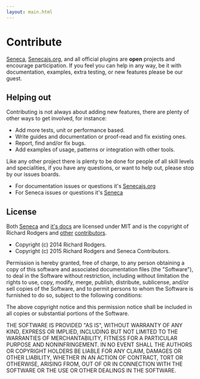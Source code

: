 ```yaml
---
layout: main.html
---
```


# Contribute
[Seneca][], [Senecajs.org][], and all official plugins are __open__ projects and encourage
participation. If you feel you can help in any way, be it with documentation, examples, extra
testing, or new features please be our guest.

## Helping out
Contributing is not always about adding new features, there are plenty of other ways to get
involved, for instance:

- Add more tests, unit or performance based.
- Write guides and documentation or proof-read and fix existing ones.
- Report, find and/or fix bugs.
- Add examples of usage, patterns or integration with other tools.

Like any other project there is plenty to be done for people of all skill levels and specialities,
if you have any questions, or want to help out, please stop by our issues boards.

- For documentation issues or questions it's [Senecajs.org][org_issues]
- For Seneca issues or questions it's [Seneca][code_issues]

## License

Both [Seneca][] and [it's docs][senecajs.org] are licensed under MIT and
is the copyright of Richard Rodgers and [other][] [contributors][].

- Copyright (c) 2014 Richard Rodgers.
- Copyright (c) 2015 Richard Rodgers and Seneca Contributors.

Permission is hereby granted, free of charge, to any person obtaining a copy
of this software and associated documentation files (the "Software"), to deal
in the Software without restriction, including without limitation the rights
to use, copy, modify, merge, publish, distribute, sublicense, and/or sell
copies of the Software, and to permit persons to whom the Software is
furnished to do so, subject to the following conditions:

The above copyright notice and this permission notice shall be included in
all copies or substantial portions of the Software.

THE SOFTWARE IS PROVIDED "AS IS", WITHOUT WARRANTY OF ANY KIND, EXPRESS OR
IMPLIED, INCLUDING BUT NOT LIMITED TO THE WARRANTIES OF MERCHANTABILITY,
FITNESS FOR A PARTICULAR PURPOSE AND NONINFRINGEMENT. IN NO EVENT SHALL THE
AUTHORS OR COPYRIGHT HOLDERS BE LIABLE FOR ANY CLAIM, DAMAGES OR OTHER
LIABILITY, WHETHER IN AN ACTION OF CONTRACT, TORT OR OTHERWISE, ARISING FROM,
OUT OF OR IN CONNECTION WITH THE SOFTWARE OR THE USE OR OTHER DEALINGS IN
THE SOFTWARE.

[Seneca]: https://github.com/rjrodger/seneca
[Senecajs.org]: https://github.com/senecajs/senecajs.org
[code_issues]: https://github.com/rjrodger/seneca/issues
[org_issues]: https://github.com/senecajs/senecajs.org/issues
[other]: https://github.com/senecajs/senecajs.org/contributors
[contributors]: https://github.com/rjrodger/seneca/contributors
